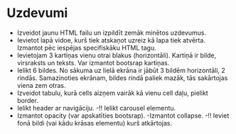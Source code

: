 # Uzdevumi

- Izveidot jaunu HTML failu un izpildīt zemāk minētos uzdevumus.
- Ievietot lapā vidoe, kurš tiek atskaņot uzreiz kā lapa tiek atvērta. Izmantot pēc iespējas specifiskāku HTML tagu.
- Ievietojam 3 kartiņas vienu otrai blakus (horizontāli). Kartiņā ir bilde, virsraksts un teksts. Var izmantot bootsrap kartiņas.
- Ielikt 6 bildes. No sākuma uz lielā ekrāna ir jābūt 3 bildēm horizontāli, 2 rindās. Samazinoties ekrānam, bildes rindā paliek mazāk, tās sakārtojas viena zem otras.
- Izveidot tabulu, kurā cells aizņem vairāk kā vienu cell daļu, pielikt border.
- Ielikt header ar navigāciju.
-!! Ielikt carousel elementu.
-  Izmantot opacity (var apskatīties bootsrap).
-Izmantot collapse.
-!! Ieviet fonā bildi (vai kādu krāsas elementu) kurš atkārtojas.
